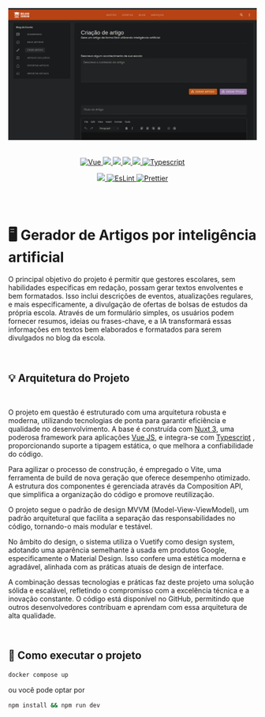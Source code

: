 <img src="./docs/assets/banner.png" />

<br/>
<br/>

<p align="center">
  <a href="https://vuejs.org/">
    <img alt="Vue" src="https://img.shields.io/badge/Vue.js-35495E?style=for-the-badge&logo=vue.js&logoColor=4FC08D">
  </a>
  
  <a href="https://vitejs.dev/">
    <img src="https://img.shields.io/static/v1?style=for-the-badge&message=Vite&color=646CFF&logo=Vite&logoColor=FFFFFF&label=">
  </a>
  
  <a href="https://pinia.vuejs.org/">
    <img src="https://img.shields.io/static/v1?style=for-the-badge&message=Pinia&color=FFD450&logo=Pinia&logoColor=white&label=">
  </a>
  
  <a href="https://zilla.pages.dev/?path=/story/docs-getting-started-engineering-quick-start--page">
    <img src="https://img.shields.io/static/v1?style=for-the-badge&message=Zilla&color=3CBB60&logo=Zilla&logoColor=white&label=">
  </a>
  
  <a href="https://vitest.dev/">
  <img src="https://img.shields.io/static/v1?style=for-the-badge&message=Vitest&color=6E9F18&logo=Vitest&logoColor=FFFFFF&label=">
  </a>
  
  <a href="https://www.typescriptlang.org/">
    <img alt="Typescript" src="https://img.shields.io/badge/TypeScript-007ACC?style=for-the-badge&logo=typescript&logoColor=white">
  </a>
</p>

<p align="center">
  <a href="https://testing-library.com/">
    <img src="https://img.shields.io/static/v1?style=for-the-badge&message=TestingLibrary&color=EA3938&logo=TestingLibrary&logoColor=white&label=">
  </a>
  
  <a href="https://eslint.org/">
    <img alt="EsLint" src="https://img.shields.io/badge/eslint-3A33D1?style=for-the-badge&logo=eslint&logoColor=white">
  </a>
  <a href="https://prettier.io/docs/en/options.html">
    <img alt="Prettier" src="https://img.shields.io/badge/prettier-1A2C34?style=for-the-badge&logo=prettier&logoColor=F7BA3E">
  </a>
</p>

<br/>
<br/>

# 🖥 Gerador de Artigos por inteligência artificial

O principal objetivo do projeto é permitir que gestores escolares, sem habilidades específicas em redação, possam gerar textos envolventes e bem formatados. Isso inclui descrições de eventos, atualizações regulares, e mais especificamente, a divulgação de ofertas de bolsas de estudos da própria escola. Através de um formulário simples, os usuários podem fornecer resumos, ideias ou frases-chave, e a IA transformará essas informações em textos bem elaborados e formatados para serem divulgados no blog da escola.

<br/>

## 💡 Arquitetura do Projeto

<br/>

O projeto em questão é estruturado com uma arquitetura robusta e moderna, utilizando tecnologias de ponta para garantir eficiência e qualidade no desenvolvimento. A base é construída com [Nuxt 3](https://nuxt3.org/), uma poderosa framework para aplicações [Vue JS](https://nuxt3.org/), e integra-se com [Typescript](https://www.typescriptlang.org/) , proporcionando suporte a tipagem estática, o que melhora a confiabilidade do código.

Para agilizar o processo de construção, é empregado o Vite, uma ferramenta de build de nova geração que oferece desempenho otimizado. A estrutura dos componentes é gerenciada através da Composition API, que simplifica a organização do código e promove reutilização.

O projeto segue o padrão de design MVVM (Model-View-ViewModel), um padrão arquitetural que facilita a separação das responsabilidades no código, tornando-o mais modular e testável.

No âmbito do design, o sistema utiliza o Vuetify como design system, adotando uma aparência semelhante à usada em produtos Google, especificamente o Material Design. Isso confere uma estética moderna e agradável, alinhada com as práticas atuais de design de interface.

A combinação dessas tecnologias e práticas faz deste projeto uma solução sólida e escalável, refletindo o compromisso com a excelência técnica e a inovação constante. O código está disponível no GitHub, permitindo que outros desenvolvedores contribuam e aprendam com essa arquitetura de alta qualidade.

<br/>

## 🚀 Como executar o projeto

```sh
docker compose up
```

ou você pode optar por

```sh
npm install && npm run dev
```
